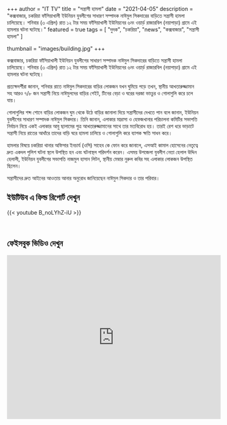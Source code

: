 +++
author = "IT TV"
title = "সন্ত্রাসী হামলা"
date = "2021-04-05"
description = "কক্সবাজার, চকরিয়া ফাঁসিয়াখালী ইউনিয়ন যুবলীগের সাধারণ সম্পাদক নাঈমুল সিকদারের বাড়িতে সন্ত্রাসী হামলা চালিয়েছে। শনিবার (৩ এপ্রিল) রাত ১২ টার সময় ফাঁসিয়াখালী ইউনিয়নের ৬নং ওয়ার্ড় রাজারবিল (নয়াপাড়া) গ্রামে এই হামলার ঘটনা ঘটেছে।"
featured = true
tags = [
    "দুদক",
    "চকরিয়া",
    "news",
    "কক্সবাজার",
    "সন্ত্রাসী হামলা"
]

thumbnail = "images/building.jpg"
+++

কক্সবাজার, চকরিয়া ফাঁসিয়াখালী ইউনিয়ন যুবলীগের সাধারণ সম্পাদক নাঈমুল সিকদারের বাড়িতে সন্ত্রাসী হামলা চালিয়েছে। শনিবার (৩ এপ্রিল) রাত ১২ টার সময় ফাঁসিয়াখালী ইউনিয়নের ৬নং ওয়ার্ড় রাজারবিল (নয়াপাড়া) গ্রামে এই হামলার ঘটনা ঘটেছে।

প্রত্যক্ষদর্শীরা জানান, শনিবার রাতে নাঈমুল সিকদারের বাড়ির লোকজন যখন ঘুমিয়ে পড়ে তখন, স্থানীয় আখতারুজ্জামান সহ আরও ৭/৮ জন সন্ত্রাসী নিয়ে নাঈমুলদের বাড়ির গেইট, টিনের বেড়া ও ঘরের দরজা ভাংচুর ও গোলাগুলি করে চলে যায়।
 
 গোলাগুলির শব্দ শোনে বাড়ির লোকজন ঘুম থেকে উঠে বাড়ির জানালা দিয়ে সন্ত্রাসীদের দেখতে পান বলে জানান, ইউনিয়ন যুবলীগের সাধারণ সম্পাদক নাঈমুল সিকদার। তিনি জানান, এলাকার মাদ্রাসা ও হেফজখানার পরিচালনা কমিটির সভাপতি নির্বাচন নিয়ে একই এলাকার আবু ছালামের পুত্র আখতারুজ্জামানের সাথে তার মতবিরোধ হয়। তারই রেশ ধরে ভাড়াটে সন্ত্রাসী নিয়ে রাতের আধাঁরে তাদের বাড়ি ঘরে হামলা চালিয়ে ও গোলাগুলি করে ব্যাপক ক্ষতি সাধন করে। 

হামলার বিষয়ে চকরিয়া থানার অফিসার ইনচার্য (ওসি) সাহেব কে ফোন করে জানালে, এসআই কামাল হোসেনের নেতৃত্বে দ্রুত একদল পুলিশ ঘটনা স্থলে উপস্থিত হন এবং ঘটনাস্থল পরিদর্শন করেন। এসময় উপজেলা যুবলীগ নেতা হেলাল উদ্দিন হেলালী, ইউনিয়ন যুবলীগের সভাপতি নাজমুল হাসান লিটন, স্থানীয় মেম্বার নুরুল কবির সহ এলাকার লোকজন উপস্থিত ছিলেন।

সন্ত্রাসীদের দ্রুত আইনের আওতায় আনার অনুরোধ জানিয়েছেন নাঈমুল সিকদার ও তার পরিবার।
<!--more-->

## ইউটিউব এ ফিল্ড রিপোর্ট দেখুন

{{< youtube B_noLYhZ-iU >}}

<br>


## ফেইসবুক ভিডিও দেখুন

<iframe src="https://www.facebook.com/plugins/video.php?height=314&href=https%3A%2F%2Fwww.facebook.com%2Fliveittv%2Fvideos%2F373354653747584%2F&show_text=true&width=560" width="560" height="429" style="border:none;overflow:hidden" scrolling="no" frameborder="0" allowfullscreen="true" allow="autoplay; clipboard-write; encrypted-media; picture-in-picture; web-share" allowFullScreen="true"></iframe>

<br>
